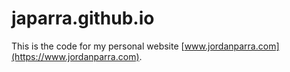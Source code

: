 # japarra.github.io

This is the code for my personal website [www.jordanparra.com](https://www.jordanparra.com).
